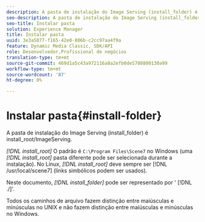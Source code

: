 ```yaml
---
description: A pasta de instalação do Image Serving (install_folder) é install_root/ImageServing.
seo-description: A pasta de instalação do Image Serving (install_folder) é install_root/ImageServing.
seo-title: Instalar pasta
solution: Experience Manager
title: Instalar pasta
uuid: 3e3a5077-f165-42e0-806b-c2cc97aa4f9a
feature: Dynamic Media Classic, SDK/API
role: Desenvolvedor,Profissional de negócios
translation-type: tm+mt
source-git-commit: 469d1a5c43a972116a8a2efb0de5708800130a99
workflow-type: tm+mt
source-wordcount: '87'
ht-degree: 0%

---
```



# Instalar pasta{#install-folder}

A pasta de instalação do Image Serving (install_folder) é install_root/ImageServing.

*[!DNL install_root]* O padrão é  `C:\Program Files\Scene7` no Windows (uma  *[!DNL install_root]* pasta diferente pode ser selecionada durante a instalação). No Linux, *[!DNL install_root]* deve sempre ser [!DNL /usr/local/scene7] (links simbólicos podem ser usados).

Neste documento, *[!DNL install_folder]* pode ser representado por &#39; [!DNL ./]&#39;.

Todos os caminhos de arquivo fazem distinção entre maiúsculas e minúsculas no UNIX e não fazem distinção entre maiúsculas e minúsculas no Windows.
